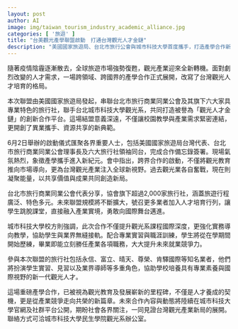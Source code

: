 ```yaml
---
layout: post
author: AI
image: img/taiwan_tourism_industry_academic_alliance.jpg
categories: [ '旅遊' ]
title: "台美觀光產學聯盟啟動　打通台灣觀光人才金鏈"
description: "美國國家旅遊局、台北市旅行公會與城市科技大學首度攜手，打造產學合作新平台，串聯六大專業旅行社，深化校園與產業接軌，推動觀光教育升級與國際化，培育具實務經驗及國際視野的新一代觀光人才。"
---
```

隨著疫情陰霾逐漸散去，全球旅遊市場強勢復甦，觀光產業迎來全新轉機。面對劇烈改變的人才需求，一場跨領域、跨國界的產學合作正式展開，改寫了台灣觀光人才培育的格局。

本次聯盟由美國國家旅遊局發起，串聯台北市旅行商業同業公會及其旗下六大家具專業特色的旅行社，聯手台北城市科技大學觀光系，共同打造被譽為「觀光人才金鏈」的創新合作平台。這場結盟意義深遠，不僅讓校園教學與產業需求緊密連結，更開創了異業攜手、資源共享的新典範。

6月2日舉辦的啟動儀式匯聚各界重要人士，包括美國國家旅遊局台灣代表、台北市旅行商業同業公會理事長及六大旅行社領袖同台，完成合作備忘錄簽署。現場氣氛熱烈，象徵產學攜手進入新紀元。會中指出，跨界合作的啟動，不僅將觀光教育推向市場導向，更為台灣觀光產業注入全球新視野。過去觀光業各自奮戰，現在則凝聚能量，以共享價值與成果共同創造新局。

台北市旅行商業同業公會代表分享，協會旗下超過2,000家旅行社，涵蓋旅遊行程廣泛、特色多元。未來聯盟規模將不斷擴大，號召更多業者加入人才培育行列，讓學生跳脫課堂，直接融入產業實境，勇敢向國際舞台邁進。

城市科技大學校方則強調，此次合作不僅提升觀光系課程國際深度，更強化實務導向教學，協助學生與業界無縫接軌。配合專業實習與職涯訓練，學生將從在學期間開始歷練，畢業即能立刻勝任產業各項職務，大大提升未來就業競爭力。

參與本次聯盟的旅行社包括永信、富立、晴天、尊榮、肯驛國際等知名業者，他們將扮演學生實習、見習以及業界導師等多重角色，協助學校培養具有專業素養與國際視野的新一代觀光人才。

這場重磅產學合作，已被視為觀光教育及發展嶄新的里程碑，不僅是人才養成的契機，更是從產業競爭走向共榮的新篇章。未來合作內容與動態將陸續在城市科技大學官網及社群平台公開，期盼社會各界關注，一同見證台灣觀光產業新局的展開。聯絡方式可洽城市科技大學民生學院觀光系辦公室。
